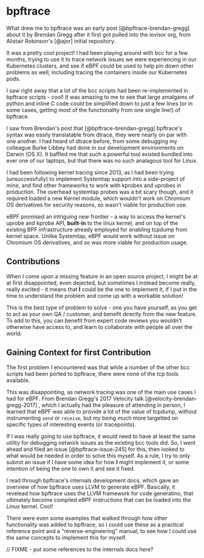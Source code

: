 # bpftrace

What drew me to bpftrace was an early post [@bpftrace-brendan-gregg] about it
by Brendan Gregg after it first got pulled into the iovisor org, from Alistair
Robinson's [@ajor] initial repository.

It was a pretty cool project! I had been playing around with bcc for a few
months, trying to use it to trace network issues we were experiencing in our
Kubernetes clusters, and see if eBPF could be used to help pin down other
problems as well, including tracing the containers inside our Kubernetes pods.

I saw right away that a lot of the bcc scripts had been re-implemented in
bpftrace scripts - cool! It was amazing to me to see that large amalgams of
python and inline C code could be simplified down to just a few lines (or in
some cases, getting most of the functionality from one single line!) of
bpftrace.

I saw from Brendan's post that [@bpftrace-brendan-gregg] bpftrace's syntax was
easily translatable from dtrace, they were nearly on par with one another. I
had heard of dtrace before, from some debugging my colleague Burke Libbey had
done in our development environments on Darwin (OS X). It baffled me that such
a powerful tool existed bundled into ever one of our laptops, but that there
was no such analagous tool for Linux.

I had been following kernel tracing since 2013, as I had been trying
(unsuccessfully) to implement Systemtap support into a side-project of mine,
and find other frameworks to work with kprobes and uprobes in production. The
overhead systemtap probes was a bit scary though, and it required loaded a new
Kernel module, which wouldn't work on Chromium OS derivatives for security
reasons, so wasn't viable for production use.

eBPF promised an intriguing new frontier - a way to access the kernel's uprobe
and kprobe API, **built-in** to the linux kernel, and on top of the existing
BPF infrastructure already employed for enabling tcpdump from kernel space.
Unlike Systemtap, eBPF would work without issue on Chromium OS derivatives, and
so was more viable for production usage.

## Contributions

When I come upon a missing feature in an open source project, I might be at
at first disappointed, even dejected, but sometimes I instead become  really,
really excited - it means that **I** could be the one to implement it, if I put
in the time to understand the problem and come up with a workable solution!

This is the best type of problem to solve - one you have yourself, as you get
to act as your own QA / customer, and benefit directly from the new feature.
To add to this, you can benefit from expert code reviews you wouldn't otherwise
have access to, and learn to collaborate with people all over the world.

## Gaining Context for first Contribution

The first problem I encountered was that while a number of the other bcc
scripts had been ported to bpftrace, there were none of the tcp tools available.

This was disappointing, as network tracing was one of the main use cases I had
for eBPF. From Brendan Gregg's 2017 Velocity talk [@velocity-brendan-gregg-2017]
, which I actually had the pleasure of attending in person, I learned that eBPF
was able to provide a lot of the value of tcpdump, without instrumenting `send`
or `receive`, but my being much more targetted on specific types of interesting
events (or tracepoints).

If I was really going to use bpftrace, it would need to have at least the same
utility for debugging network issues as the existing bcc tools did. So, I went
ahead and filed an issue [@bpftrace-issue-245] for this, then looked to what
would be needed in order to solve this myself. As a rule, I try to only submit
an issue if I have some idea for how **I** might implement it, or some
intention of being the one to own it and see it fixed.

I read through bpftrace's internals development docs, which gave an overview
of how bpftrace uses LLVM to generate eBPF. Basically, it revelead how bpftrace
uses the LLVM framework for code generatino, that ultimately become compiled
eBPF instructions that can be loaded into the Linux kernel. Cool!

There were even some examples that walked through how other functionality was
added to bpftrace, so I could use these as a practical reference point and a
"reverse-engineering" manual, to see how I could use the same concepts to
implement this for myself.

// FIXME - put some references to the internals docs here?

